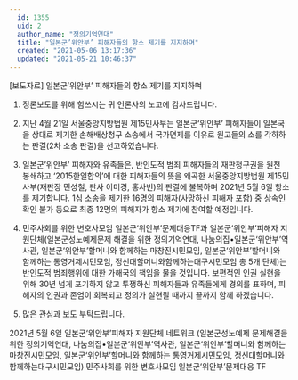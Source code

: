 ```yaml
---
  id: 1355
  uid: 2
  author_name: "정의기억연대"
  title: "일본군’위안부’ 피해자들의 항소 제기를 지지하며"
  created: "2021-05-06 13:17:36"
  updated: "2021-05-21 10:46:37"
---
```

\[보도자료\]
일본군’위안부’ 피해자들의 항소 제기를 지지하며
 
1. 정론보도를 위해 힘쓰시는 귀 언론사의 노고에 감사드립니다.
 
2. 지난 4월 21일 서울중앙지방법원 제15민사부는 일본군‘위안부’ 피해자들이 일본국을 상대로 제기한 손해배상청구 소송에서 국가면제를 이유로 원고들의 소를 각하하는 판결(2차 소송 판결)을 선고하였습니다.
 
3. 일본군’위안부’ 피해자와 유족들은, 반인도적 범죄 피해자들의 재판청구권을 원천 봉쇄하고 ‘2015한일합의’에 대한 피해자들의 뜻을 왜곡한 서울중앙지방법원 제15민사부(재판장 민성철, 판사 이미경, 홍사빈)의 판결에 불복하며 2021년 5월 6일 항소를 제기합니다. 1심 소송을 제기한 16명의 피해자(사망하신 피해자 포함) 중 상속인 확인 불가 등으로 최종 12명의 피해자가 항소 제기에 참여할 예정입니다.
 
4. 민주사회를 위한 변호사모임 일본군‘위안부’문제대응TF과 일본군‘위안부’피해자 지원단체(일본군성노예제문제 해결을 위한 정의기억연대, 나눔의집•일본군‘위안부’역사관, 일본군‘위안부’할머니와 함께하는 마창진시민모임, 일본군‘위안부’할머니와 함께하는 통영거제시민모임, 정신대할머니와함께하는대구시민모임 총 5개 단체)는 반인도적 범죄행위에 대한 가해국의 책임을 물을 것입니다. 보편적인 인권 실현을 위해 30년 넘게 포기하지 않고 투쟁하신 피해자들과 유족들에게 경의를 표하며, 피해자의 인권과 존엄이 회복되고 정의가 실현될 때까지 끝까지 함께 하겠습니다.
 
5. 많은 관심과 보도 부탁드립니다.
 
 
2021년 5월 6일
일본군‘위안부’피해자 지원단체 네트워크
(일본군성노예제 문제해결을 위한 정의기억연대, 나눔의집•일본군‘위안부’역사관, 일본군‘위안부’할머니와 함께하는 마창진시민모임, 일본군‘위안부’할머니와 함께하는 통영거제시민모임, 정신대할머니와함께하는대구시민모임)
민주사회를 위한 변호사모임 일본군‘위안부’문제대응 TF
